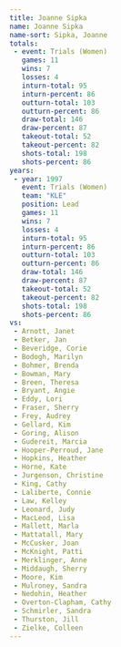 ```yaml
---
title: Joanne Sipka
name: Joanne Sipka
name-sort: Sipka, Joanne
totals:
 - event: Trials (Women)
   games: 11
   wins: 7
   losses: 4
   inturn-total: 95
   inturn-percent: 86
   outturn-total: 103
   outturn-percent: 86
   draw-total: 146
   draw-percent: 87
   takeout-total: 52
   takeout-percent: 82
   shots-total: 198
   shots-percent: 86
years:
 - year: 1997
   event: Trials (Women)
   team: "KLE"
   position: Lead
   games: 11
   wins: 7
   losses: 4
   inturn-total: 95
   inturn-percent: 86
   outturn-total: 103
   outturn-percent: 86
   draw-total: 146
   draw-percent: 87
   takeout-total: 52
   takeout-percent: 82
   shots-total: 198
   shots-percent: 86
vs:
 - Arnott, Janet
 - Betker, Jan
 - Beveridge, Corie
 - Bodogh, Marilyn
 - Bohmer, Brenda
 - Bowman, Mary
 - Breen, Theresa
 - Bryant, Angie
 - Eddy, Lori
 - Fraser, Sherry
 - Frey, Audrey
 - Gellard, Kim
 - Goring, Alison
 - Gudereit, Marcia
 - Hooper-Perroud, Jane
 - Hopkins, Heather
 - Horne, Kate
 - Jurgenson, Christine
 - King, Cathy
 - Laliberte, Connie
 - Law, Kelley
 - Leonard, Judy
 - MacLeod, Lisa
 - Mallett, Marla
 - Mattatall, Mary
 - McCusker, Joan
 - McKnight, Patti
 - Merklinger, Anne
 - Middaugh, Sherry
 - Moore, Kim
 - Mulroney, Sandra
 - Nedohin, Heather
 - Overton-Clapham, Cathy
 - Schmirler, Sandra
 - Thurston, Jill
 - Zielke, Colleen
---
```

